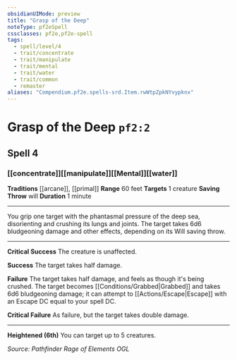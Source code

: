 ```yaml
---
obsidianUIMode: preview
title: "Grasp of the Deep"
noteType: pf2eSpell
cssclasses: pf2e,pf2e-spell
tags:
  - spell/level/4
  - trait/concentrate
  - trait/manipulate
  - trait/mental
  - trait/water
  - trait/common
  - remaster
aliases: "Compendium.pf2e.spells-srd.Item.rwWtpZpkNYvypknx" 
---
```

# Grasp of the Deep  `pf2:2`  
## Spell 4
### [[concentrate]][[manipulate]][[Mental]][[water]]
**Traditions** [[arcane]], [[primal]]
**Range** 60 feet
**Targets** 1 creature
**Saving Throw**  will
**Duration** 1 minute
* * * 
You grip one target with the phantasmal pressure of the deep sea, disorienting and crushing its lungs and joints. The target takes 6d6 bludgeoning damage and other effects, depending on its Will saving throw.

* * *

**Critical Success** The creature is unaffected.

**Success** The target takes half damage.

**Failure** The target takes half damage, and feels as though it's being crushed. The target becomes [[Conditions/Grabbed|Grabbed]] and takes 6d6 bludgeoning damage; it can attempt to [[Actions/Escape|Escape]] with an Escape DC equal to your spell DC.

**Critical Failure** As failure, but the target takes double damage.

* * *

**Heightened (6th)** You can target up to 5 creatures.

*Source: Pathfinder Rage of Elements*
*OGL*